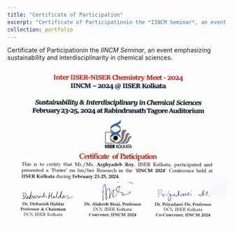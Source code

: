 ```yaml
---
title: "Certificate of Participation"
excerpt: "Certificate of Participationin the *IINCM Seminar*, an event emphasizing sustainability and interdisciplinarity in chemical sciences. <br/><img src='/images/iincm_rotated_page-0001.jpg'>"
collection: portfolio
---
```

Certificate of Participationin the *IINCM Seminar*, an event emphasizing sustainability and interdisciplinarity in chemical sciences.
<br/><img src='/images/iincm_rotated_page-0001.jpg'>
